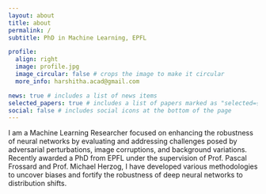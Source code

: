 ```yaml
---
layout: about
title: about
permalink: /
subtitle: PhD in Machine Learning, EPFL

profile:
  align: right
  image: profile.jpg
  image_circular: false # crops the image to make it circular
  more_info: harshitha.acad@gmail.com

news: true # includes a list of news items
selected_papers: true # includes a list of papers marked as "selected={true}"
social: false # includes social icons at the bottom of the page
---
```


I am a Machine Learning Researcher focused on enhancing the robustness of neural networks by evaluating and addressing challenges posed by adversarial perturbations, image corruptions, and background variations. Recently awarded a PhD from EPFL under the supervision of Prof. Pascal Frossard and Prof. Michael Herzog, I have developed various methodologies to uncover biases and fortify the robustness of deep neural networks to distribution shifts.
